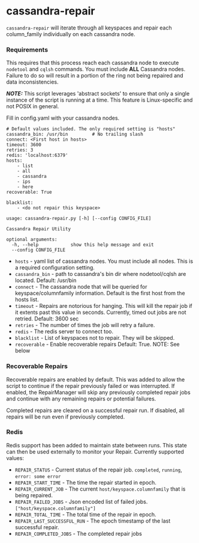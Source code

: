 # cassandra-repair

`cassandra-repair` will iterate through all keyspaces and repair each column_family individually on each cassandra node.

### Requirements
This requires that this process reach each cassandra node to execute `nodetool` and `cqlsh` commands. You must include **ALL** Cassandra nodes. Failure to do so will result in a portion of the ring not being repaired and data inconsistencies.

**_NOTE:_** This script leverages 'abstract sockets' to ensure that only a single instance of the script is running at a time. This feature is Linux-specific and not POSIX in general.

Fill in config.yaml with your cassandra nodes.
```
# Default values included. The only required setting is "hosts"
cassandra_bin: /usr/bin         # No trailing slash
connect: <First host in hosts>
timeout: 3600
retries: 3
redis: 'localhost:6379'
hosts:
    - list
    - all
    - cassandra
    - ips
    - here
recoverable: True

blacklist:
    - <do not repair this keyspace>
```

```
usage: cassandra-repair.py [-h] [--config CONFIG_FILE]

Cassandra Repair Utility

optional arguments:
  -h, --help            show this help message and exit
  --config CONFIG_FILE
```

* `hosts` - yaml list of cassandra nodes. You must include all nodes. This is a required configuration setting.
* `cassandra_bin` - path to cassandra's bin dir where nodetool/cqlsh are located. Default: /usr/bin
* `connect` - The cassandra node that will be queried for keyspace/columnfamily information. Default is the first host from the hosts list.
* `timeout` - Repairs are notorious for hanging. This will kill the repair job if it extents past this value in seconds. Currently, timed out jobs are not retried. Default: 3600 sec
* `retries` - The number of times the job will retry a failure.
* `redis` - The redis server to connect too.
* `blacklist` - List of keyspaces not to repair. They will be skipped.
* `recoverable` - Enable recoverable repairs Default: True. NOTE: See below

### Recoverable Repairs
Recoverable repairs are enabled by default. This was added to allow the script to continue if the repair previously failed or was interrupted. If enabled, the RepairManager will skip any previously completed repair jobs and continue with any remaining repairs or potential failures.

Completed repairs are cleared on a successful repair run. If disabled, all repairs will be run even if previously completed.

### Redis
Redis support has been added to maintain state between runs. This state can then be used externally to monitor your Repair.
Currently supported values:
* `REPAIR_STATUS` - Current status of the repair job. `completed`, `running`, `error: some error`
* `REPAIR_START_TIME` - The time the repair started in epoch.
* `REPAIR_CURRENT_JOB` - The current `host/keyspace.columnfamily` that is being repaired.
* `REPAIR_FAILED_JOBS` - Json encoded list of failed jobs. `["host/keyspace.columnfamily"]`
* `REPAIR_TOTAL_TIME` - The total time of the repair in epoch.
* `REPAIR_LAST_SUCCESSFUL_RUN` - The epoch timestamp of the last successful repair.
* `REPAIR_COMPLETED_JOBS` - The completed repair jobs
